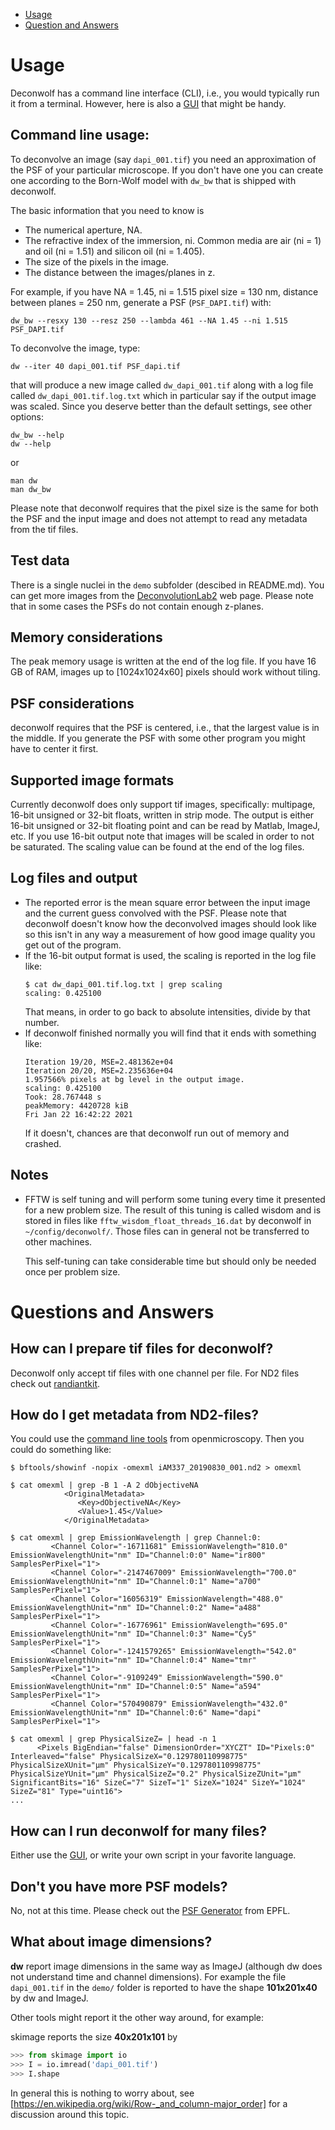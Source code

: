  - [Usage](#usage)
 - [Question and Answers](#qa)


<a name="usage" />

# Usage
Deconwolf has a command line interface (CLI), i.e., you would typically run
it from a terminal. However, here is also a
[GUI](https://github.com/elgw/deconwolf-gui) that might be handy.

## Command line usage:
To deconvolve an image (say `dapi_001.tif`) you need an approximation of
the PSF of your particular microscope. If you don't
have one you can create one according to the Born-Wolf model
with `dw_bw` that is shipped with deconwolf.

The basic information that you need to know is
 * The numerical aperture, NA.
 * The refractive index of the immersion, ni. Common media are air (ni = 1)
   and oil (ni = 1.51) and silicon oil (ni = 1.405).
 * The size of the pixels in the image.
 * The distance between the images/planes in z.

For example, if you have NA = 1.45, ni = 1.515 pixel size = 130 nm,
distance between planes = 250 nm, generate a PSF (`PSF_DAPI.tif`) with:

``` shell
dw_bw --resxy 130 --resz 250 --lambda 461 --NA 1.45 --ni 1.515 PSF_DAPI.tif
```

To deconvolve the image, type:

``` shell
dw --iter 40 dapi_001.tif PSF_dapi.tif
```

that will produce a new image called `dw_dapi_001.tif` along with
a log file
called `dw_dapi_001.tif.log.txt` which in particular say if the output
image was scaled. Since you deserve better than the
default settings, see other options:

``` shell
dw_bw --help
dw --help
```
or

``` shell
man dw
man dw_bw
```

Please note that deconwolf requires that the pixel size is the same for
both the PSF and the input image and does not attempt to read any metadata
from the tif files.

## Test data
There is a single nuclei in the `demo` subfolder (descibed in README.md).
You can get more images from the
[DeconvolutionLab2](http://bigwww.epfl.ch/deconvolution/deconvolutionlab2/)
web page. Please note that in some cases the PSFs do not contain enough z-planes.

## Memory considerations
The peak memory usage is written at the end of the log file. If you have 16
GB of RAM, images up to [1024x1024x60] pixels should work without tiling.

## PSF considerations
deconwolf requires that the PSF is centered, i.e.,
that the largest value is in the middle.
If you generate the PSF with some
other program you might have to center it first.

## Supported image formats
Currently deconwolf does only support tif images,
specifically: multipage, 16-bit unsigned or 32-bit floats,
written in strip mode. The output is either 16-bit unsigned or 32-bit
floating point and can be read by Matlab, ImageJ, etc.
If you use 16-bit output note that images will be scaled in order to not be
saturated. The scaling value can be found at the end of the log files.

## Log files and output
 * The reported error is the mean square error between the input image
   and the current guess convolved with the PSF. Please note that deconwolf
   doesn't know how the deconvolved images should look like so this isn't
   in any way a measurement of how good image quality you get out of the
   program.
 * If the 16-bit output format is used, the scaling is reported in the
   log file like:
   ```
   $ cat dw_dapi_001.tif.log.txt | grep scaling
   scaling: 0.425100
   ```
   That means, in order to go back to absolute intensities, divide by
   that number.
 * If deconwolf finished normally you will find that it ends with something
   like:
   ```
   Iteration 19/20, MSE=2.481362e+04
   Iteration 20/20, MSE=2.235636e+04
   1.957566% pixels at bg level in the output image.
   scaling: 0.425100
   Took: 28.767448 s
   peakMemory: 4420728 kiB
   Fri Jan 22 16:42:22 2021
   ```
   If it doesn't, chances are that deconwolf run out of memory and crashed.

## Notes
 * FFTW is self tuning and will perform some tuning every time it
   presented for a new problem size. The result of this tuning is called
   wisdom and is stored in files like `fftw_wisdom_float_threads_16.dat`
   by deconwolf in `~/config/deconwolf/`. Those files can in general
   not be transferred to other machines.

   This self-tuning can take considerable time but should only be needed
   once per problem size.

<a name="qa" />

# Questions and Answers

## How can I prepare tif files for deconwolf?
Deconwolf only accept tif files with one channel per file. For ND2 files
check out [randiantkit](https://github.com/ggirelli/radiantkit).

## How do I get metadata from ND2-files?
You could use the
[command line tools](https://www.openmicroscopy.org/bio-formats/downloads/) from
openmicroscopy. Then you could do something like:

```
$ bftools/showinf -nopix -omexml iAM337_20190830_001.nd2 > omexml

$ cat omexml | grep -B 1 -A 2 dObjectiveNA
            <OriginalMetadata>
               <Key>dObjectiveNA</Key>
               <Value>1.45</Value>
            </OriginalMetadata>

$ cat omexml | grep EmissionWavelength | grep Channel:0:
         <Channel Color="-16711681" EmissionWavelength="810.0" EmissionWavelengthUnit="nm" ID="Channel:0:0" Name="ir800" SamplesPerPixel="1">
         <Channel Color="-2147467009" EmissionWavelength="700.0" EmissionWavelengthUnit="nm" ID="Channel:0:1" Name="a700" SamplesPerPixel="1">
         <Channel Color="16056319" EmissionWavelength="488.0" EmissionWavelengthUnit="nm" ID="Channel:0:2" Name="a488" SamplesPerPixel="1">
         <Channel Color="-16776961" EmissionWavelength="695.0" EmissionWavelengthUnit="nm" ID="Channel:0:3" Name="Cy5" SamplesPerPixel="1">
         <Channel Color="-1241579265" EmissionWavelength="542.0" EmissionWavelengthUnit="nm" ID="Channel:0:4" Name="tmr" SamplesPerPixel="1">
         <Channel Color="-9109249" EmissionWavelength="590.0" EmissionWavelengthUnit="nm" ID="Channel:0:5" Name="a594" SamplesPerPixel="1">
         <Channel Color="570490879" EmissionWavelength="432.0" EmissionWavelengthUnit="nm" ID="Channel:0:6" Name="dapi" SamplesPerPixel="1">

$ cat omexml | grep PhysicalSizeZ= | head -n 1
      <Pixels BigEndian="false" DimensionOrder="XYCZT" ID="Pixels:0" Interleaved="false" PhysicalSizeX="0.129780110998775" PhysicalSizeXUnit="µm" PhysicalSizeY="0.129780110998775" PhysicalSizeYUnit="µm" PhysicalSizeZ="0.2" PhysicalSizeZUnit="µm" SignificantBits="16" SizeC="7" SizeT="1" SizeX="1024" SizeY="1024" SizeZ="81" Type="uint16">
...
```

## How can I run deconwolf for many files?
Either use the [GUI](https://github.com/elgw/deconwolf-gui), or write your own
script in your favorite language.

## Don't you have more PSF models?
No, not at this time. Please check out the
[PSF Generator](http://bigwww.epfl.ch/algorithms/psfgenerator/) from EPFL.


## What about image dimensions?

**dw** report image dimensions in the same way as ImageJ (although dw does
not understand time and channel dimensions). For example the file
`dapi_001.tif` in the `demo/` folder is reported to have the shape
**101x201x40** by dw and ImageJ.

Other tools might report it the other way around, for example:

skimage reports the size **40x201x101** by
``` python
>>> from skimage import io
>>> I = io.imread('dapi_001.tif')
>>> I.shape
```

In general this is nothing to worry about, see
[https://en.wikipedia.org/wiki/Row-_and_column-major_order]
for a discussion around this topic.
